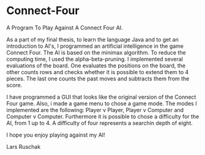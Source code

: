 # Connect-Four
A Program To Play Against A Connect Four AI.

As a part of my final thesis, to learn the language Java and to get an introduction to AI's, I programmed an artificial intelligence in the game Connect Four. The AI is based on 
the minimax algorithm. To reduce the computing time, I used the alpha-beta-pruning. I implemented several evaluations of the board. One evaluates the positions on the board, 
the other counts rows and checks whether it is possible to extend them to 4 pieces. The last one counts the past moves and subtracts them from the score. 

I have programmed a GUI that looks like the original version of the Connect Four game. Also, i made a game menu to chose a game mode. The modes I implemented are the following:
Player v Player, Player v Computer and Computer v Computer. Furthermore it is possible to chose a difficulty for the AI, from 1 up to 4. A difficulty of four represents
a searchin depth of eight.

I hope you enjoy playing against my AI!


Lars Ruschak
